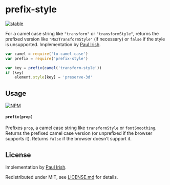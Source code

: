 # prefix-style

[![stable](http://badges.github.io/stability-badges/dist/stable.svg)](http://github.com/badges/stability-badges)

For a camel case string like `"transform"` or `"transformStyle"`, returns the prefixed version like `"MozTransformStyle"` (if necessary) or `false` if the style is unsupported. Implementation by [Paul Irish](https://gist.github.com/paulirish/523692).

```js
var camel = require('to-camel-case')
var prefix = require('prefix-style')

var key = prefix(camel('transform-style'))
if (key)
    element.style[key] = 'preserve-3d'
```

## Usage

[![NPM](https://nodei.co/npm/prefix-style.png)](https://nodei.co/npm/prefix-style/)

#### `prefix(prop)`

Prefixes `prop`, a camel case string like `transformStyle` or `fontSmoothing`. Returns the prefixed camel case version (or unprefixed if the browser supports it). Returns `false` if the browser doesn't support it. 

## License

Implementation by [Paul Irish](https://gist.github.com/paulirish/523692).

Redistributed under MIT, see [LICENSE.md](http://github.com/mattdesl/prefix-style/blob/master/LICENSE.md) for details.

